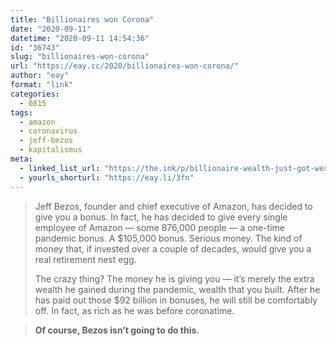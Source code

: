 ```yaml
---
title: "Billionaires won Corona"
date: "2020-09-11"
datetime: "2020-09-11 14:54:36"
id: "36743"
slug: "billionaires-won-corona"
url: "https://eay.cc/2020/billionaires-won-corona/"
author: "eay"
format: "link"
categories:
  - 0815
tags:
  - amazon
  - coronavirus
  - jeff-bezos
  - kapitalismus
meta:
  - linked_list_url: "https://the.ink/p/billionaire-wealth-just-got-wealthier"
  - yourls_shorturl: "https://eay.li/3fn"
---
```


> Jeff Bezos, founder and chief executive of Amazon, has decided to give you a bonus. In fact, he has decided to give every single employee of Amazon — some 876,000 people — a one-time pandemic bonus. A $105,000 bonus. Serious money. The kind of money that, if invested over a couple of decades, would give you a real retirement nest egg.
> 
> The crazy thing? The money he is giving you — it’s merely the extra wealth he gained during the pandemic, wealth that you built. After he has paid out those $92 billion in bonuses, he will still be comfortably off. In fact, as rich as he was before coronatime.

> **Of course, Bezos isn’t going to do this.**
